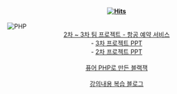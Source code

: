 #### <div align=center>[![Hits](https://hits.seeyoufarm.com/api/count/incr/badge.svg?url=https%3A%2F%2Fgithub.com%2FLDH1103&count_bg=%23A2DBEE&title_bg=%23EEA8CC&icon=github.svg&icon_color=%23E7E7E7&title=Hits&edge_flat=false)](https://hits.seeyoufarm.com)
</div>
<div>
  <img alt="PHP" src ="https://img.shields.io/badge/PHP-#777BB4.svg?&style=for-the-badge&logo=php"/>
</div>
<div align=center>
  <a href="https://github.com/PHP-506-airplane/PHP-506-airplane">2차 ~ 3차 팀 프로젝트 - 항공 예약 서비스</a>
  <br>
  - <a href="https://www.canva.com/design/DAFpsj82YXU/Hc7XI8i9ZYnJeciYjWgoEw/edit?analyticsCorrelationId=30ffea7a-d38d-407a-bece-e30ad7fc1705">3차 프로젝트 PPT</a>
  <br>
  - <a href="https://www.canva.com/design/DAFnEX5iQKM/-WBYP7QO0kpcYiApSAmmCw/edit?analyticsCorrelationId=75b306ce-d404-44cc-a359-c0f9737da448">2차 프로젝트 PPT</a>
  <br>
  <br>
  <a href="http://ldh1103.dothome.co.kr/blackjack.php">퓨어 PHP로 만든 블랙잭</a>
  <br>
  <br>
  <a href="https://ldh1123.tistory.com/">강의내용 복습 블로그</a>
  <br>
  <br>
</div>

